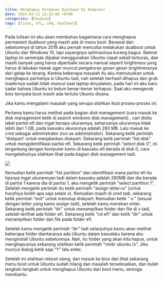 ```yaml
---
title: Menghapus Permanen Dualboot Di Komputer
date: 2024-03-12 12:25:00 +0700
categories: [Panduan]
tags: [linux, efi, cmd, dualboot]
---
```


Pada tulisan ini aku akan membahas bagaimana cara menghapus permanent dualboot yang masih ada di menu boot.
Berawal dari sebelumnya di tahun 2019 aku pernah mencoba melakukan dualboot untuk Ubuntu dan Windows 10, tapi sayangnya
optimasinya kurang bagus. Baterai laptop ini semenjak dipakai menggunakan Ubuntu cepat sekali terkuras, dan masih
banyak yang harus diperbaiki secara manual seperti brightness yang harus di lakukan tweak agar muncul pengaturan
geser-geser brightnessnya dari gelap ke terang. Karena beberapa masalah itu aku memutuskan untuk menghapus partisinya
si Ubuntu tadi, nah setelah berhasil dihapus dan grub loadernya sudah tidak muncul saat laptop dinyalakan, pada hari ini
aku baru sadar bahwa Ubuntu ini belum benar-benar terhapus. Saat aku mengecek bios ternyata boot masih ada tertulis Ubuntu
disana.

Jika kamu mengalami masalah yang serupa silahkan ikuti proses-proses ini:

Pertama kamu harus melihat pada bagian disk management (cara masuk ke disk management ketik di search windows disk management)
, cari disitu label partisi efi dan ingat berapa ukurannya, seharusnya ukurannya tidak lebih dari 1 GB, pada kasusku
ukurannya adalah 260 MB. Lalu masuk ke cmd sebagai administrator (run as administrator). Sekarang ketik perintah
“diskpart’ untuk menjalankan diskpart. Sekarang ketik perintah “list disk” untuk mengidentifikasi partisi efi.
Sekarang ketik perintah  “select disk 0”, ini tergantung dengan komputer kamu di kasusku efi berada di disk 0,
cara mengetahuinya silahkan lihat pada bagian disk management tadi.

![](/posts/20240312/1-tampilan-cmd.png)

Kemudian ketik perintah “list partition” dan identifikasi mana partisi efi itu tipsnya ingat ukurannyan tadi dalam kasusku
adalah 260MB dan dia berada di partisi 1 karena dia di partisi 1, aku mengetik perintah “select partition 1”. Setelah
mengetik perintah itu ketik perinath “assign letter=x” (untuk hurufnya boleh apa saja selain x). Kemudian masih di cmd
tadi, sekarang ketik perintah “exit” untuk menutup diskpart. Kemudian ketik “ x:” (sesuai dengan letter yang kamu assign tadi),
setelah kamu menekan enter. Sekarang ketik perintah “dir” untuk menampilkan folder dan file di x tadi, setelah terlihat
ada folder efi. Sekarang ketik “cd efi” dan ketik “dir” untuk menampilkan folder dan file pada folder efi.

Setelah kamu mengetik perintah “dir” tadi selanjutnya kamu akan melihat beberapa folder diantaranya ada Ubuntu dalam
kasuskku karena aku menginstall Ubuntu sebelumnya. Nah, itu folder yang akan kita hapus, untuk menghapusnya sekarang
silahkan ketik perintah “rmdir ubuntu /s”. Jika muncul dialog ketik saja “Y” lalu enter.

Setelah ini silahkan reboot ulang, dan masuk ke bios dan lihat sekarang menu boot untuk Ubuntu sudah hilang dan masalah
terselesaikan, dan itulah langkah-langkah untuk menghapus Ubuntu dari boot menu, semoga membantu.
